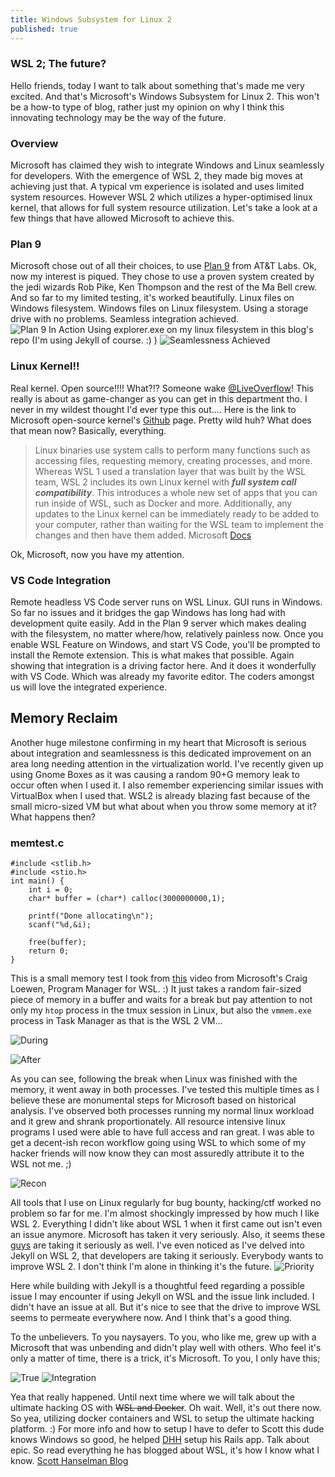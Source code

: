 ```yaml
---
title: Windows Subsystem for Linux 2
published: true
---
```




### WSL 2; The future?
Hello friends, today I want to talk about something that's made me very excited. And that's Microsoft's Windows Subsystem for Linux 2.  This won't be a how-to type of blog, rather just my opinion on why I think this innovating technology may be the way of the future. 

### Overview
Microsoft has claimed they wish to integrate Windows and Linux seamlessly for developers. With the emergence of WSL 2, they made big moves at achieving just that. A typical vm experience is isolated and uses limited system resources. However WSL 2 which utilizes a hyper-optimised linux kernel, that allows for full system resource utilization. 
Let's take a look at a few things that have allowed Microsoft to achieve this. 

### Plan 9
Microsoft chose out of all their choices, to use [Plan 9](https://9p.io/plan9/) from AT&T Labs. Ok, now my interest is piqued. They chose to use a proven system created by the jedi wizards Rob Pike, Ken Thompson and the rest of the Ma Bell crew. And so far to my limited testing, it's worked beautifully.  Linux files on Windows filesystem. Windows files on Linux filesystem. Using a storage drive with no problems. Seamless integration achieved.  
![Plan 9 In Action](/uber_cool_blog/assets/plan9inaction1.png)
Using explorer.exe on my linux filesystem in this blog's repo  (I'm using Jekyll of course. :) )
![Seamlessness Achieved](/uber_cool_blog/assets/plan9inaction2.png)

### Linux Kernel!!
Real kernel.  Open source!!!! What?!? Someone wake [@LiveOverflow](https://twitter.com/LiveOverflow)! This really is about as game-changer as you can get in this department tho. I never in my wildest thought I'd ever type this out.... Here is the link to Microsoft open-source kernel's [Github](https://github.com/microsoft/WSL2-Linux-Kernel) page.  Pretty wild huh? What does that mean now? Basically, everything. 
>Linux binaries use system calls to perform many functions such as accessing files, requesting memory, creating processes, and more. Whereas WSL 1 used a translation layer that was built by the WSL team, WSL 2 includes its own Linux kernel with ***full system call compatibility***. This introduces a whole new set of apps that you can run inside of WSL, such as Docker and more. Additionally, any updates to the Linux kernel can be immediately ready to be added to your computer, rather than waiting for the WSL team to implement the changes and then have them added.
> Microsoft [Docs](https://docs.microsoft.com/en-us/windows/wsl/wsl2-about)

Ok, Microsoft, now you have my attention. 

### VS Code Integration
Remote headless VS Code server runs on WSL Linux.  GUI runs in Windows. So far no issues and it bridges the gap Windows has long had with development quite easily. Add in the Plan 9 server which makes dealing with the filesystem, no matter where/how, relatively painless now. Once you enable WSL Feature on Windows, and start VS Code, you'll be prompted to install the Remote extension. This is what makes that possible. Again showing that integration is a driving factor here. And it does it wonderfully with VS Code. Which was already my favorite editor. The coders amongst us will love the integrated experience.

## Memory Reclaim
Another huge milestone confirming in my heart that Microsoft is serious about integration and seamlessness is this dedicated improvement on an area long needing attention in the virtualization world. I've recently given up using Gnome Boxes as it was causing a random 90+G memory leak to occur often when I used it. I also remember experiencing similar issues with VirtualBox when I used that. WSL2 is already blazing fast because of the small micro-sized VM but what about when you throw some memory at it? What happens then? 


### memtest.c
```
#include <stlib.h>
#include <stio.h>
int main() {
	int i = 0;
	char* buffer = (char*) calloc(3000000000,1);

	printf("Done allocating\n");
	scanf("%d,&i);

	free(buffer);
	return 0;
}
```
This is a small memory test I took from [this](https://www.youtube.com/watch?v=K9GPOHrZgr4&t=74s) video from Microsoft's Craig Loewen, Program Manager for WSL. :) It just takes a random fair-sized piece of memory in a buffer and waits for a break but pay attention to not only my `htop` process in the tmux session in Linux, but also the `vmmem.exe` process in Task Manager as that is the WSL 2 VM...


![During](/uber_cool_blog/assets/memorytest.png)


![After](/uber_cool_blog/assets/reclaimachieved.png)

As you can see, following the break when Linux was finished with the memory, it went away in both processes. I've tested this multiple times as I believe these are monumental steps for Microsoft based on historical analysis. I've observed both processes running my normal linux workload and it grew and shrank proportionately. All resource intensive linux programs I used were able to have full access and ran great. I was able to get a decent-ish recon workflow going using WSL to which some of my hacker friends will now know they can most assuredly attribute it to the WSL not me. ;) 

![Recon](/uber_cool_blog/assets/hackingwsl1.png)

All tools that I use on Linux regularly for bug bounty, hacking/ctf worked no problem so far for me. I'm almost shockingly impressed by how much I like WSL 2. Everything I didn't like about WSL 1 when it first came out isn't even an issue anymore.  Microsoft has taken it very seriously.  Also, it seems these [guys](https://www.zdnet.com/article/canonical-makes-ubuntu-for-windows-subsystem-for-linux-a-priority/) are taking it seriously as well. I've even noticed as I've delved into Jekyll on WSL 2, that developers are taking it seriously. Everybody wants to improve WSL 2. I don't think I'm alone in thinking it's the future. ![Priority](/uber_cool_blog/assets/truepriority.png)

Here while building with Jekyll is a thoughtful feed regarding a possible issue I may encounter if using Jekyll on WSL and the issue link included. I didn't have an issue at all. But it's nice to see that the drive to improve WSL seems to permeate everywhere now. And I think that's a good thing. 

To the unbelievers. To you naysayers. To you, who like me, grew up with a Microsoft that was unbending and didn't play well with others. Who feel it's only a matter of time, there is a trick, it's Microsoft. To you, I only have this;



![True](/uber_cool_blog/assets/boo.png) ![Integration](/uber_cool_blog/assets/yah!.png)
                   

Yea that really happened. Until next time where we will talk about the ultimate hacking OS with ~~WSL and Docker~~. Oh wait. Well, it's out there now. So yea, utilizing docker containers and WSL to setup the ultimate hacking platform.  :)
For more info and how to setup I have to defer to Scott this dude knows Windows so good, he helped [DHH](https://dev.to/hminaya/how-to-run-ruby-on-rails-with-windows-10-and-wsl-1-4he2?fbclid=IwAR25O5SNtGkK5P2R1haISLn0ZXySzDSjRwtRcdd58XWar4mQz57qT3xTrRY) setup his Rails app. Talk about epic. So read everything he has blogged about WSL, it's how I know what I know. [Scott Hanselman Blog](https://www.hanselman.com/)